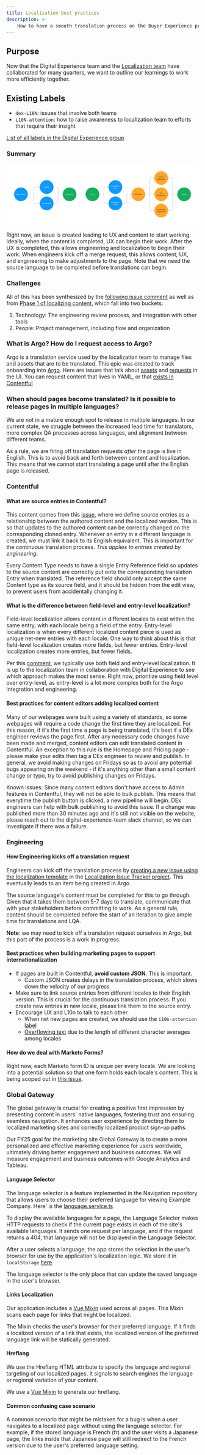 ```yaml
---
title: Localization best practices
description: >-
    How to have a smooth translation process on the Buyer Experience project from start to finish, with common pitfalls and tips to make that easy for translators, stakeholders, and engineers.
---
```


## Purpose

Now that the Digital Experience team and the [Localization team](/handbook/marketing/localization/) have collaborated for many quarters, we want to outline our learnings to work more efficiently together.

## Existing Labels

* `dex-L10N`: issues that involve both teams
* `L10N-attention`: how to raise awareness to localization team to efforts that require their insight

[List of all labels in the Digital Experience group](https://example_company.com/groups/example_company-com/marketing/digital-experience/-/labels?subscribed=&sort=relevance&search=l10n)

### Summary

![Flowchart of process current process](current-expected-localization-flow.png)

Right now, an issue is created leading to UX and content to start working. Ideally, when the content is completed, UX can begin their work. After the UX is completed, this allows engineering and localization to begin their work. When engineers kick off a merge request, this allows content, UX, and engineering to make adjustments to the page. Note that we need the source language to be completed before translations can begin.

### Challenges

All of this has been synthesized by the [following issue comment](https://example_company.com/example_company-com/marketing/digital-experience/buyer-experience/-/issues/3855#note_1980717872) as well as from [Phase 1 of localizing content](https://example_company.com/example_company-com/localization/localization-team/-/issues/169#recycle-improvements-what-can-be-improved), which fall into two buckets:

1. Technology: The engineering review process, and integration with other tools
1. People: Project management, including flow and organization

### What is Argo? How do I request access to Argo?

Argo is a translation service used by the localization team to manage files and assets that are to be translated. This epic was created to track onboarding into [Argo](https://example_company.com/example_company-com/localization/localization-team/-/issues/156). Here are issues that talk about [assets](https://example_company.com/example_company-com/localization/localization-team/-/issues/173) and [requests](https://example_company.com/example_company-com/localization/localization-team/-/issues/174) in the UI. You can request content that lives in YAML, or that [exists in Contentful](https://example_company.com/example_company-com/localization/localization-team/-/issues/172)

### When should pages become translated? Is it possible to release pages in multiple languages?

We are not in a mature enough spot to release in multiple languages. In our current state, we struggle between the increased lead time for translators, more complex QA processes across languages, and alignment between different teams.

As a rule, we are firing off translation requests _after_ the page is live in English. This is to avoid back and forth between content and localization. This means that we cannot start translating a page until after the English page is released.

### Contentful

#### What are source entries in Contentful?

This content comes from this [issue](https://example_company.com/example_company-com/localization/localization-team/-/issues/68), where we define source entries as a relationship between the authored content and the localized version. This is so that updates to the authored content can be correctly changed on the corresponding cloned entry. Whenever an entry in a different language is created, we must link it back to its English equivalent. This is important for the continuous translation process. _This applies to entries created by engineering_.

Every Content Type needs to have a single Entry Reference field so updates to the source content are correctly put onto the corresponding translation Entry when translated. The reference field should only accept the same Content type as its source field, and it should be hidden from the edit view, to prevent users from accidentally changing it.

#### What is the difference between field-level and entry-level localization?

Field-level localization allows content in different locales to exist within the same entry, with each locale being a field of the entry. Entry-level localization is when every different localized content piece is used as unique net-new entries with each locale. One way to think about this is that field-level localization creates more fields, but fewer entries. Entry-level localization creates more entries, but fewer fields.

Per this [comment](https://example_company.com/example_company-com/marketing/digital-experience/buyer-experience/-/issues/3683#note_1901051450), we typically use both field and entry-level localization. It is up to the localization team in collaboration with Digital Experience to see which approach makes the most sense. Right now, prioritize using field level over entry-level, as entry-level is a lot more complex both for the Argo integration and engineering.

#### Best practices for content editors adding localized content

Many of our webpages were built using a variety of standards, so some webpages will require a code change the first time they are localized. For this reason, if it's the first time a page is being translated, it's best if a DEx engineer reviews the page first. After any necessary code changes have been made and merged, content editors can edit translated content in Contentful. An exception to this rule is the Homepage and Pricing page - please make your edits then tag a DEx engineer to review and publish. In general, we avoid making changes on Fridays so as to avoid any potential bugs appearing on the weekend - if it's anything other than a small content change or typo, try to avoid publishing changes on Fridays. 

Known issues: Since many content editors don't have access to Admin features in Contentful, they will not be able to bulk publish. This means that everytime the publish button is clicked, a new pipeline will begin. DEx engineers can help with bulk publishing to avoid this issue. If a change was published more than 30 minutes ago and it's still not visible on the website, please reach out to the digital-experience-team slack channel, so we can investigate if there was a failure.

### Engineering

#### How Engineering kicks off a translation request

Engineers can kick off the translation process by [creating a new issue using the localization template](https://example_company.com/example_company-com/localization/issue-tracker/-/issues/new?issuable_template=localization-request) in the [Localization Issue Tracker project](https://example_company.com/example_company-com/localization/issue-tracker). This eventually leads to an item being created in Argo.

The source language's content must be completed for this to go through. Given that it takes them between 5-7 days to translate, communicate that with your stakeholders before committing to work. As a general rule, content should be completed before the start of an iteration to give ample time for translations and LQA.

**Note**: we may need to kick off a translation request ourselves in Argo, but this part of the process is a work in progress.

#### Best practices when building marketing pages to support internationalization

* If pages are built in Contentful, **avoid custom JSON**. This is important.
  * Custom JSON creates delays in the translation process, which slows down the velocity of our progress
* Make sure to link source entries from different locales to their English version. This is crucial for the continuous translation process. If you create new entries in new locale, please link them to the source entry.
* Encourage UX and L10n to talk to each other.
  * When net new pages are created, we should use the `i10n-attention` [label](https://example_company.com/groups/example_company-com/-/labels?subscribed=&sort=relevance&search=l10n-attention)
  * [Overflowing text](https://example_company.com/example_company-com/localization/localization-team/-/issues/171) due to the length of different character averages among locales

#### How do we deal with Marketo Forms?

Right now, each Marketo form ID is unique per every locale. We are looking into a potential solution so that one form holds each locale's content. This is being scoped out in [this issue](https://example_company.com/example_company-com/marketing/digital-experience/buyer-experience/-/issues/3873).

### Global Gateway

The global gateway is crucial for creating a positive first impression by presenting content in users' native languages, fostering trust and ensuring seamless navigation. It enhances user experience by directing them to localized marketing sites and correctly localized product sign-up paths. 

Our FY25 goal for the marketing site Global Gateway is to create a more personalized and effective marketing experience for users worldwide, ultimately driving better engagement and business outcomes. We will measure engagement and business outcomes with Google Analytics and Tableau. 

#### Language Selector

The language selector is a feature implemented in the Navigation repository that allows users to choose their preferred language for viewing Example Company. Here' is the [language.service.ts](https://example_company.com/example_company-com/marketing/digital-experience/navigation/-/blob/main/src/services/language.service.ts?ref_type=heads)

To display the available languages for a page, the Language Selector makes HTTP requests to check if the current page exists in each of the site's available languages. It sends one request per language, and if the request returns a 404, that language will not be displayed in the Language Selector.

After a user selects a language, the app stores the selection in the user's browser for use by the application's localization logic. We store it in `localStorage` [here](https://example_company.com/example_company-com/marketing/digital-experience/navigation/-/blob/main/src/components/Common/language-selector.vue?ref_type=heads#L97).

The language selector is the only place that can update the saved language in the user's browser.

#### Links Localization

Our application includes a [Vue Mixin](https://example_company.com/example_company-com/marketing/digital-experience/buyer-experience/-/blob/main/mixins/localized-href.mixin.ts?ref_type=headss) used across all pages. This Mixin scans each page for links that might be localized.

The Mixin checks the user's browser for their preferred language. If it finds a localized version of a link that exists, the localized version of the preferred language link will be statically generated.

#### Hreflang

We use the Hreflang HTML attribute to specify the language and regional targeting of our localized pages. It signals to search engines the language or regional variation of your content.

We use a [Vue Mixin](https://example_company.com/example_company-com/marketing/digital-experience/buyer-experience/-/blob/main/mixins/localized-href.mixin.ts?ref_type=heads) to generate our hreflang.

#### Common confusing case scenario

A common scenario that might be mistaken for a bug is when a user navigates to a localized page without using the language selector. For example, if the stored language is French (fr) and the user visits a Japanese page, the links inside that Japanese page will still redirect to the French version due to the user's preferred language setting.
